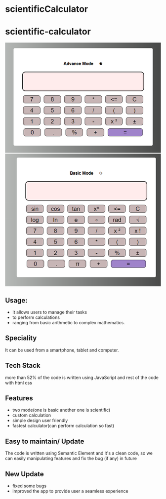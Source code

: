# scientificCalculator

<h1>scientific-calculator</h1>
    <img
      src="https://github.com/sgrprmnk/scientificCalculator/blob/main/sc-calc.png"
    />
    <img
      src="https://github.com/sgrprmnk/scientificCalculator/blob/main/sc-calc2.png"
    />
    <h2>Usage:</h2>
    <ul>
      <li>It allows users to manage their tasks</li>
      <li>to perform calculations</li>
      <li>ranging from basic arithmetic to complex mathematics.</li>
    </ul>
    <h2>Speciality</h2>
    <p>It can be used from a smartphone, tablet and computer.</p>
    <h2>Tech Stack</h2>
    <p>
      more than 52% of the code is written using JavaScript and rest of the code
      with html css
    </p>
    <h2>Features</h2>
    <ul>
      <li>two mode(one is basic another one is scientific)</li>
      <li>custom calculation</li>
      <li>simple design user friendly</li>
      <li>fastest calculator(can perform calculation so fast)</li>
    </ul>
    <h2>Easy to maintain/ Update</h2>
    <p>
      The code is written using Semantic Element and it's a clean code, so we
      can easily manipulating features and fix the bug (if any) in future
    </p>
    <h2>New Update</h2>
    <ul>
      <li>fixed some bugs</li>
      <li>improved the app to provide user a seamless experience</li>
    </ul>
